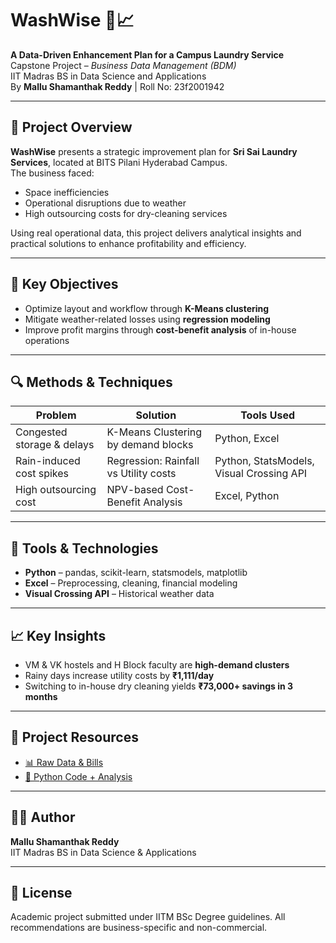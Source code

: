 # WashWise 🧺📈

**A Data-Driven Enhancement Plan for a Campus Laundry Service**  
Capstone Project – *Business Data Management (BDM)*  
IIT Madras BS in Data Science and Applications  
By **Mallu Shamanthak Reddy** | Roll No: 23f2001942

---

## 📌 Project Overview

**WashWise** presents a strategic improvement plan for **Sri Sai Laundry Services**, located at BITS Pilani Hyderabad Campus.  
The business faced:
- Space inefficiencies
- Operational disruptions due to weather
- High outsourcing costs for dry-cleaning services

Using real operational data, this project delivers analytical insights and practical solutions to enhance profitability and efficiency.

---

## 🎯 Key Objectives

- Optimize layout and workflow through **K-Means clustering**
- Mitigate weather-related losses using **regression modeling**
- Improve profit margins through **cost-benefit analysis** of in-house operations

---

## 🔍 Methods & Techniques

| Problem | Solution | Tools Used |
|--------|----------|------------|
| Congested storage & delays | K-Means Clustering by demand blocks | Python, Excel |
| Rain-induced cost spikes | Regression: Rainfall vs Utility costs | Python, StatsModels, Visual Crossing API |
| High outsourcing cost | NPV-based Cost-Benefit Analysis | Excel, Python |

---

## 🧰 Tools & Technologies

- **Python** – pandas, scikit-learn, statsmodels, matplotlib
- **Excel** – Preprocessing, cleaning, financial modeling
- **Visual Crossing API** – Historical weather data

---

## 📈 Key Insights

- VM & VK hostels and H Block faculty are **high-demand clusters**
- Rainy days increase utility costs by **₹1,111/day**
- Switching to in-house dry cleaning yields **₹73,000+ savings in 3 months**

---

## 📂 Project Resources

- [📊 Raw Data & Bills](https://drive.google.com/drive/folders/1vSu0i2obcckr8v7P0lpAuOWqh0vA3hfm?usp=sharing)  
- [📁 Python Code + Analysis](https://drive.google.com/drive/folders/1ua8DhyIhYMODFrQXaLpSol9kmbmVv4Ff?usp=sharing)

---

## 👨‍💻 Author

**Mallu Shamanthak Reddy**  
IIT Madras BS in Data Science & Applications  

---

## 📜 License

Academic project submitted under IITM BSc Degree guidelines. All recommendations are business-specific and non-commercial.
